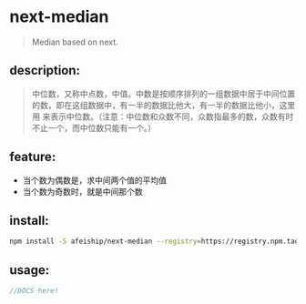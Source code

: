 # next-median
> Median based on next.

## description:
> 中位数，又称中点数，中值。中数是按顺序排列的一组数据中居于中间位置的数，即在这组数据中，有一半的数据比他大，有一半的数据比他小，这里用  来表示中位数。（注意：中位数和众数不同，众数指最多的数，众数有时不止一个，而中位数只能有一个。）

## feature:
- 当个数为偶数是，求中间两个值的平均值
- 当个数为奇数时，就是中间那个数


## install:
```bash
npm install -S afeiship/next-median --registry=https://registry.npm.taobao.org
```

## usage:
```js
//DOCS here!
```
